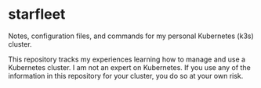 # starfleet
Notes, configuration files, and commands for my personal Kubernetes (k3s) cluster.

This repository tracks my experiences learning how to manage and use a Kubernetes cluster. I am not an expert on Kubernetes. If you use any of the information in this repository for your cluster, you do so at your own risk.
